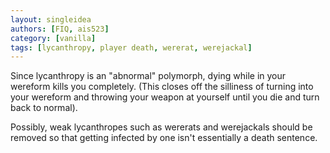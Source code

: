 ```yaml
---
layout: singleidea
authors: [FIQ, ais523]
category: [vanilla]
tags: [lycanthropy, player death, wererat, werejackal]
---
```

Since lycanthropy is an "abnormal" polymorph, dying while in your wereform kills you completely. (This closes off the silliness of turning into your wereform and throwing your weapon at yourself until you die and turn back to normal).

Possibly, weak lycanthropes such as wererats and werejackals should be removed so that getting infected by one isn't essentially a death sentence.

